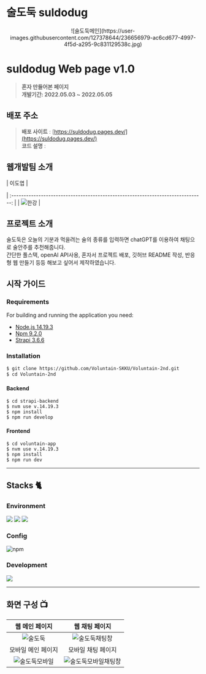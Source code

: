 # 술도둑 suldodug

<div align="center">
![술도둑메인](https://user-images.githubusercontent.com/127378644/236656979-ac6cd677-4997-4f5d-a295-9c831129538c.jpg)
</div>

# suldodug Web page v1.0
> **혼자 만들어본 페이지** <br/> **개발기간: 2022.05.03 ~ 2022.05.05**

## 배포 주소

> **배포 사이트** : [https://suldodug.pages.dev/](https://suldodug.pages.dev/) <br>
> **코드 설명** : 

## 웹개발팀 소개

|      이도엽       |

| :------------------------------------------------------------------------------: |
|   ![한강](https://user-images.githubusercontent.com/127378644/236657269-d8eb0ed3-946e-45db-b86e-44bc1c366dd3.jpg) |

## 프로젝트 소개

술도둑은 오늘의 기분과 먹을려는 술의 종류를 입력하면 chatGPT를 이용하여 채팅으로 술안주를 추천해줍니다.<br>
간단한 풀스택, openAI API사용, 혼자서 프로젝트 배포, 깃허브 README 작성, 반응형 웹 만들기 등등 해보고 싶어서 제작하였습니다. <br>

## 시작 가이드
### Requirements
For building and running the application you need:

- [Node.js 14.19.3](https://nodejs.org/ca/blog/release/v14.19.3/)
- [Npm 9.2.0](https://www.npmjs.com/package/npm/v/9.2.0)
- [Strapi 3.6.6](https://www.npmjs.com/package/strapi/v/3.6.6)

### Installation
``` bash
$ git clone https://github.com/Voluntain-SKKU/Voluntain-2nd.git
$ cd Voluntain-2nd
```
#### Backend
```
$ cd strapi-backend
$ nvm use v.14.19.3
$ npm install
$ npm run develop
```

#### Frontend
```
$ cd voluntain-app
$ nvm use v.14.19.3
$ npm install 
$ npm run dev
```
---
## Stacks 🐈

### Environment
<img src="https://img.shields.io/badge/Visual%20Studio%20Code-007ACC?style=flat-square&logo=Visual%20Studio%20Code&logoColor=white"/></a>
<img src="https://img.shields.io/badge/Git-F05032?style=flat-square&logo=Git&logoColor=white"/></a>
<img src="https://img.shields.io/badge/GitHub-181717?style=for-the-badge&logo=GitHub&logoColor=white"/></a>

### Config
![npm](https://img.shields.io/badge/npm-CB3837?style=for-the-badge&logo=npm&logoColor=white)


### Development
<img src="https://img.shields.io/badge/JavaScript-F7DF1E?style=flat-square&logo=JavaScript&logoColor=white"/></a>

---
## 화면 구성 📺
| 웹 메인 페이지  |  웹 채팅 페이지   |
| :-------------------------------------------: | :------------: |
|  ![술도둑](https://user-images.githubusercontent.com/127378644/236600337-6e518bd8-615f-4aea-9c6a-c3f53a12668d.jpg) |  ![술도둑채팅창](https://user-images.githubusercontent.com/127378644/236600456-6adac693-fe16-4c4b-b14b-c55eaaf801f5.jpg)|  
| 모바일 메인 페이지   |  모바일 채팅 페이지   |  
| ![술도둑모바일](https://user-images.githubusercontent.com/127378644/236600345-aa84c802-e606-435c-8b22-2d54dd99e544.jpg)   |  ![술도둑모바일채팅창](https://user-images.githubusercontent.com/127378644/236600484-92cc47a0-2256-40b0-8fc6-d54bebce16bc.jpg)     |
